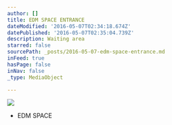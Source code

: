 ```yaml
---
author: []
title: EDM SPACE ENTRANCE
dateModified: '2016-05-07T02:34:18.674Z'
datePublished: '2016-05-07T02:35:04.739Z'
description: Waiting area
starred: false
sourcePath: _posts/2016-05-07-edm-space-entrance.md
inFeed: true
hasPage: false
inNav: false
_type: MediaObject

---
```

![](https://the-grid-user-content.s3-us-west-2.amazonaws.com/eb9321b8-fb6d-4883-a9b3-3e317e85044f.jpg)

* EDM SPACE